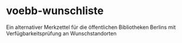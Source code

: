 # voebb-wunschliste
Ein alternativer Merkzettel für die öffentlichen Bibliotheken Berlins mit Verfügbarkeitsprüfung an Wunschstandorten
